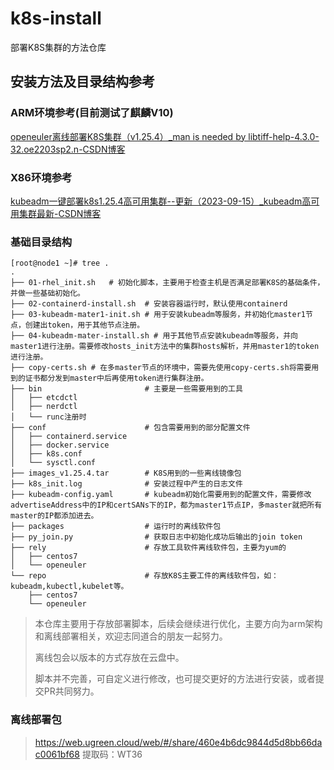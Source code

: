# k8s-install

部署K8S集群的方法仓库

## 安装方法及目录结构参考

### ARM环境参考(目前测试了麒麟V10)

[openeuler离线部署K8S集群（v1.25.4）_man is needed by libtiff-help-4.3.0-32.oe2203sp2.n-CSDN博客](https://blog.csdn.net/u012429202/article/details/133033359)

### X86环境参考

[kubeadm一键部署k8s1.25.4高可用集群--更新（2023-09-15）_kubeadm高可用集群最新-CSDN博客](https://blog.csdn.net/u012429202/article/details/132878726)

### 基础目录结构

```
[root@node1 ~]# tree .
.
├── 01-rhel_init.sh   # 初始化脚本，主要用于检查主机是否满足部署K8S的基础条件，并做一些基础初始化。
├── 02-containerd-install.sh  # 安装容器运行时，默认使用containerd
├── 03-kubeadm-mater1-init.sh # 用于安装kubeadm等服务，并初始化master1节点，创建出token，用于其他节点注册。
├── 04-kubeadm-mater-install.sh # 用于其他节点安装kubeadm等服务，并向master1进行注册。需要修改hosts_init方法中的集群hosts解析，并用master1的token进行注册。
├── copy-certs.sh # 在多master节点的环境中，需要先使用copy-certs.sh将需要用到的证书都分发到master中后再使用token进行集群注册。
├── bin                       # 主要是一些需要用到的工具
│   ├── etcdctl
│   ├── nerdctl
│   └── runc注册时
├── conf                      # 包含需要用到的部分配置文件
│   ├── containerd.service
│   ├── docker.service
│   ├── k8s.conf
│   └── sysctl.conf
├── images_v1.25.4.tar        # K8S用到的一些离线镜像包
├── k8s_init.log              # 安装过程中产生的日志文件
├── kubeadm-config.yaml       # kubeadm初始化需要用到的配置文件，需要修改advertiseAddress中的IP和certSANs下的IP，都为master1节点IP，多master就把所有master的IP都添加进去。
├── packages                  # 运行时的离线软件包
├── py_join.py                # 获取日志中初始化成功后输出的join token
├── rely                      # 存放工具软件离线软件包，主要为yum的
│   ├── centos7
│   └── openeuler
└── repo                      # 存放K8S主要工件的离线软件包，如：kubeadm,kubectl,kubelet等。
    ├── centos7
    └── openeuler
```

> 本仓库主要用于存放部署脚本，后续会继续进行优化，主要方向为arm架构和离线部署相关，欢迎志同道合的朋友一起努力。
>
> 离线包会以版本的方式存放在云盘中。
>
> 脚本并不完善，可自定义进行修改，也可提交更好的方法进行安装，或者提交PR共同努力。

### 离线部署包

> https://web.ugreen.cloud/web/#/share/460e4b6dc9844d5d8bb66dac0061bf68 提取码：WT36
